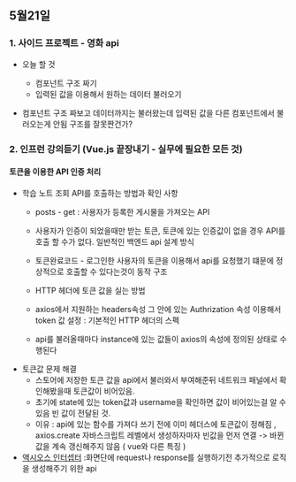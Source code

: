 ## 5월21일
### 1. 사이드 프로젝트 - 영화 api 
	

 - 오늘 할 것
	- 컴포넌트 구조 짜기
	- 입력된 값을 이용해서 원하는 데이터 불러오기
	 
 - 컴포넌트 구조 짜보고 데이터까지는 불러왔는데 입력된 값을 다른 컴포넌트에서 불러오는게 안됨 구조를 잘못짠건가?

### 2. 인프런 강의듣기 (Vue.js 끝장내기 - 실무에 필요한 모든 것)
#### 토큰을 이용한 API 인증 처리

 - 학습 노트 조회 API를 호출하는 방법과 확인 사항
	 - posts - get :  사용자가 등록한 게시물을 가져오는 API
	 - 사용자가 인증이 되었을때만 받는 토큰,  토큰에 있는 인증값이 없을 경우 API를 호출 할 수가 없다. 일반적인 백엔드 api 설계 방식
	 -  토큰완료코드 - 로그인한 사용자의 토큰을 이용해서 api를 요청했기 떄문에 정상적으로 호출할 수 있다는것이 동작 구조
	 
	  - HTTP 헤더에 토큰 값을 실는 방법
	 - axios에서 지원하는 headers속성	그 안에 있는 Authrization 속성 이용해서 token 값 설정 : 기본적인 HTTP 헤더의 스펙
	 - api를 불러올때마다 instance에 있는 값들이 axios의 속성에 정의된 상태로 수행된다
 - 토큰값 문제 해결
	- 스토어에 저장한 토큰 값을 api에서 불러와서 부여해준뒤 네트워크 패널에서 확인해봤을때 토큰값이 비어있음.
	- 초기에 state에 있는 token값과 username을 확인하면 값이 비어있는걸 알 수 있음 빈 값이 전달된 것.
	- 이유 :   api에 있는 함수를 가져다 쓰기 전에 이미 헤더스에 토큰값이 정해짐 , axios.create 자바스크립트 레벨에서 생성하자마자 빈값을 먼저 연결 -> 바뀐값을 계속 갱신해주지 않음 ( vue와 다른 특징 )
 - [액시오스 인터셉터](https://github.com/axios/axios#interceptors) :화면단에 request나 response를 실행하기전 추가적으로 로직을 생성해주기 위한 api

